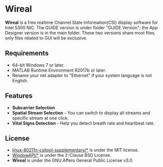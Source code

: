 Wireal
===

**Wireal** is a free realtime Channel State Information(CSI) display software for Intel 5300 NIC. The GUIDE version is under folder "GUIDE Version"; the App Designer version is in the main folder. These two versions share most files, only files related to GUI will be exclusive.


## Requirements
- 64-bit Windows 7 or later.
- MATLAB Runtime Environment R2017b or later.
- Rename your net adapter to "Ethernet" if your system language is not English.

## Features
- **Subcarrier Selection**
- **Spatial Stream Selection** - You can switch to display all streams and specific stream at one click. 
- **Vital Signs Detection** - Help you detect breath rate and heartbeat rate.

## License
- [linux-80211n-csitool-supplementary/*]() is under the MIT license. 
- [WindowAPI/*](https://www.mathworks.com/matlabcentral/fileexchange/31437-windowapi) is under the 2-Clause BSD License.
- **Wireal** is under the GNU Affero General Public License v3.0.